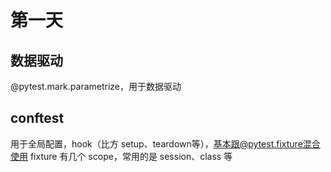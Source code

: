 # 第一天
## 数据驱动
@pytest.mark.parametrize，用于数据驱动
## conftest
用于全局配置，hook（比方 setup、teardown等），基本跟@pytest.fixture混合使用
fixture 有几个 scope，常用的是 session、class 等
